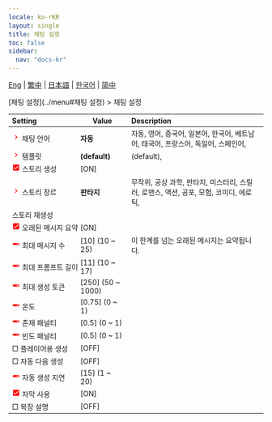 ```yaml
---
locale: ko-rKR
layout: single
title: 채팅 설정
toc: false
sidebar:
  nav: "docs-kr"
---
```

[Eng](/dancexr/menu/2025.4/chat/chat_settings) | [繁中](/tw/dancexr/menu/2025.4/chat/chat_settings) | [日本語](/jp/dancexr/menu/2025.4/chat/chat_settings) | [한국어](/kr/dancexr/menu/2025.4/chat/chat_settings) | [简中](/zh/dancexr/menu/2025.4/chat/chat_settings)

[채팅 설정](../menu#채팅 설정) > 채팅 설정



| Setting | Value | Description |
| :--- | --- | :--- |
|<nobr><img src="/images/icon/ic_chevron.png" alt="chevron icon"/> 채팅 언어</nobr>| **자동** | 자동, 영어, 중국어, 일본어, 한국어, 베트남어, 태국어, 프랑스어, 독일어, 스페인어,  |
|<nobr><img src="/images/icon/ic_chevron.png" alt="chevron icon"/> 템플릿</nobr>| **(default)** | (default),  |
|<nobr><img src="/images/icon/ic_check_on.png" alt="check on icon"/> 스토리 생성</nobr>| [ON] | 
|<nobr><img src="/images/icon/ic_chevron.png" alt="chevron icon"/> 스토리 장르</nobr>| **판타지** | 무작위, 공상 과학, 판타지, 미스터리, 스릴러, 로맨스, 액션, 공포, 모험, 코미디, 에로틱,  |
|<nobr> 스토리 재생성</nobr>|| 
|<nobr><img src="/images/icon/ic_check_on.png" alt="check on icon"/> 오래된 메시지 요약</nobr>| [ON] | 
|<nobr><img src="/images/icon/ic_slider.png" alt="slider icon"/> 최대 메시지 수</nobr>| [10] (10 ~ 25) | 이 한계를 넘는 오래된 메시지는 요약됩니다.
|<nobr><img src="/images/icon/ic_slider.png" alt="slider icon"/> 최대 프롬프트 길이</nobr>| [11] (10 ~ 17) | 
|<nobr><img src="/images/icon/ic_slider.png" alt="slider icon"/> 최대 생성 토큰</nobr>| [250] (50 ~ 1000) | 
|<nobr><img src="/images/icon/ic_slider.png" alt="slider icon"/> 온도</nobr>| [0.75] (0 ~ 1) | 
|<nobr><img src="/images/icon/ic_slider.png" alt="slider icon"/> 존재 패널티</nobr>| [0.5] (0 ~ 1) | 
|<nobr><img src="/images/icon/ic_slider.png" alt="slider icon"/> 빈도 패널티</nobr>| [0.5] (0 ~ 1) | 
|<nobr> □ 플레이어용 생성</nobr>| [OFF] | 
|<nobr> □ 자동 다음 생성</nobr>| [OFF] | 
|<nobr><img src="/images/icon/ic_slider.png" alt="slider icon"/> 자동 생성 지연</nobr>| [15] (1 ~ 20) | 
|<nobr><img src="/images/icon/ic_check_on.png" alt="check on icon"/> 자막 사용</nobr>| [ON] | 
|<nobr> □ 복장 설명</nobr>| [OFF] | 

